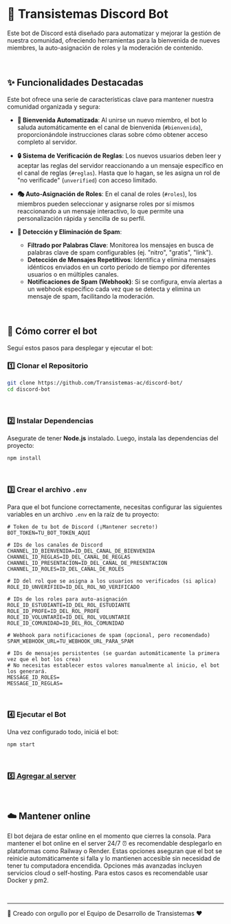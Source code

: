 # 🤖 Transistemas Discord Bot

Este bot de Discord está diseñado para automatizar y mejorar la gestión de nuestra comunidad, ofreciendo herramientas para la bienvenida de nueves miembres, la auto-asignación de roles y la moderación de contenido.

<br>

## ✨ Funcionalidades Destacadas

Este bot ofrece una serie de características clave para mantener nuestra comunidad organizada y segura:

- **👋 Bienvenida Automatizada**: Al unirse un nuevo miembro, el bot lo saluda automáticamente en el canal de bienvenida (`#bienvenida`), proporcionándole instrucciones claras sobre cómo obtener acceso completo al servidor.

- **🔒 Sistema de Verificación de Reglas**: Los nuevos usuarios deben leer y aceptar las reglas del servidor reaccionando a un mensaje específico en el canal de reglas (`#reglas`). Hasta que lo hagan, se les asigna un rol de "no verificade" (`unverified`) con acceso limitado.

- **🎭 Auto-Asignación de Roles**: En el canal de roles (`#roles`), los miembros pueden seleccionar y asignarse roles por sí mismos reaccionando a un mensaje interactivo, lo que permite una personalización rápida y sencilla de su perfil.

- **🚫 Detección y Eliminación de Spam**:
  - **Filtrado por Palabras Clave**: Monitorea los mensajes en busca de palabras clave de spam configurables (ej. "nitro", "gratis", "link").
  - **Detección de Mensajes Repetitivos**: Identifica y elimina mensajes idénticos enviados en un corto período de tiempo por diferentes usuarios o en múltiples canales.
  - **Notificaciones de Spam (Webhook)**: Si se configura, envía alertas a un webhook específico cada vez que se detecta y elimina un mensaje de spam, facilitando la moderación.

<br>

## 🚀 Cómo correr el bot

Seguí estos pasos para desplegar y ejecutar el bot:

### 1️⃣ Clonar el Repositorio

```bash
git clone https://github.com/Transistemas-ac/discord-bot/
cd discord-bot
```
<br>

### 2️⃣ Instalar Dependencias

Asegurate de tener **Node.js** instalado. Luego, instala las dependencias del proyecto:

```bash
npm install
```
<br>

### 3️⃣ Crear el archivo `.env`

Para que el bot funcione correctamente, necesitas configurar las siguientes variables en un archivo `.env` en la raíz de tu proyecto:

```env
# Token de tu bot de Discord (¡Mantener secreto!)
BOT_TOKEN=TU_BOT_TOKEN_AQUI

# IDs de los canales de Discord
CHANNEL_ID_BIENVENIDA=ID_DEL_CANAL_DE_BIENVENIDA
CHANNEL_ID_REGLAS=ID_DEL_CANAL_DE_REGLAS
CHANNEL_ID_PRESENTACION=ID_DEL_CANAL_DE_PRESENTACION
CHANNEL_ID_ROLES=ID_DEL_CANAL_DE_ROLES

# ID del rol que se asigna a los usuarios no verificados (si aplica)
ROLE_ID_UNVERIFIED=ID_DEL_ROL_NO_VERIFICADO

# IDs de los roles para auto-asignación
ROLE_ID_ESTUDIANTE=ID_DEL_ROL_ESTUDIANTE
ROLE_ID_PROFE=ID_DEL_ROL_PROFE
ROLE_ID_VOLUNTARIE=ID_DEL_ROL_VOLUNTARIE
ROLE_ID_COMUNIDAD=ID_DEL_ROL_COMUNIDAD

# Webhook para notificaciones de spam (opcional, pero recomendado)
SPAM_WEBHOOK_URL=TU_WEBHOOK_URL_PARA_SPAM

# IDs de mensajes persistentes (se guardan automáticamente la primera vez que el bot los crea)
# No necesitas establecer estos valores manualmente al inicio, el bot los generará.
MESSAGE_ID_ROLES=
MESSAGE_ID_REGLAS=

```
<br>

### 4️⃣ Ejecutar el Bot

Una vez configurado todo, iniciá el bot:

```bash
npm start
```
<br>

### <a href="https://discord.com/oauth2/authorize?client_id=1392696789810810941&permissions=334745152&integration_type=0&scope=bot+applications.commands">5️⃣ Agregar al server</a>

<br>

## ☁️ Mantener online

El bot dejara de estar online en el momento que cierres la consola.
Para mantener el bot online en el server 24/7 ⏰ es recomendable desplegarlo en plataformas como Railway o Render. Estas opciones aseguran que el bot se reinicie automáticamente si falla y lo mantienen accesible sin necesidad de tener tu computadora encendida.
Opciones más avanzadas incluyen servicios cloud o self-hosting. Para estos casos es recomendable usar Docker y pm2.

<br>

---
🌈 Creado con orgullo por el Equipo de Desarrollo de Transistemas ♥
